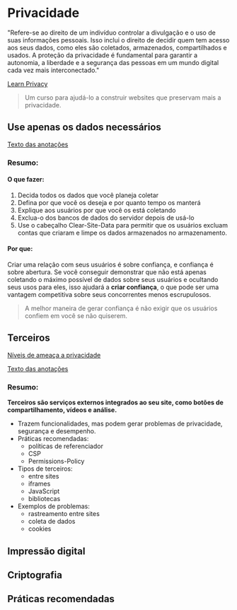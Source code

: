 # Privacidade
"Refere-se ao direito de um indivíduo controlar a divulgação e o uso de suas informações pessoais. Isso inclui o direito de decidir quem tem acesso aos seus dados, como eles são coletados, armazenados, compartilhados e usados. A proteção da privacidade é fundamental para garantir a autonomia, a liberdade e a segurança das pessoas em um mundo digital cada vez mais interconectado."

[Learn Privacy](https://web.dev/learn/privacy)
> Um curso para ajudá-lo a construir websites que preservam mais a privacidade.

## Use apenas os dados necessários
[Texto das anotações](https://github.com/xzxjesse/seguranca_digital/blob/main/dev%20web/Use%20apenas%20os%20dados%20necess%C3%A1rios.md)

### Resumo:
#### O que fazer:

1. Decida todos os dados que você planeja coletar
2. Defina por que você os deseja e por quanto tempo os manterá
4. Explique aos usuários por que você os está coletando
5. Exclua-o dos bancos de dados do servidor depois de usá-lo
6. Use o cabeçalho Clear-Site-Data para permitir que os usuários excluam contas que criaram e limpe os dados armazenados no armazenamento.

#### Por que:
Criar uma relação com seus usuários é sobre confiança, e confiança é sobre abertura. Se você conseguir demonstrar que não está apenas coletando o máximo possível de dados sobre seus usuários e ocultando seus usos para eles, isso ajudará a **criar confiança**, o que pode ser uma vantagem competitiva sobre seus concorrentes menos escrupulosos.

> A melhor maneira de gerar confiança é não exigir que os usuários confiem em você se não quiserem.
## Terceiros

[Níveis de ameaça a privacidade](https://w3cping.github.io/privacy-threat-model/#high-level-threats)

[Texto das anotações](https://github.com/xzxjesse/seguranca_digital/blob/main/dev%20web/Terceiros.md)

### Resumo:

**Terceiros são serviços externos integrados ao seu site, como botões de compartilhamento, vídeos e análise.**

- Trazem funcionalidades, mas podem gerar problemas de privacidade, segurança e desempenho.
- Práticas recomendadas:
    - políticas de referenciador
    - CSP
    - Permissions-Policy
- Tipos de terceiros: 
    - entre sites
    - iframes
    - JavaScript
    - bibliotecas
- Exemplos de problemas: 
    - rastreamento entre sites
    - coleta de dados
    - cookies

## Impressão digital

## Criptografia

## Práticas recomendadas